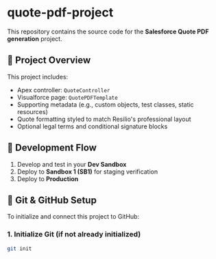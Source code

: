 # quote-pdf-project

This repository contains the source code for the **Salesforce Quote PDF generation** project.

## 📄 Project Overview

This project includes:

- Apex controller: `QuoteController`
- Visualforce page: `QuotePDFTemplate`
- Supporting metadata (e.g., custom objects, test classes, static resources)
- Quote formatting styled to match Resilio's professional layout
- Optional legal terms and conditional signature blocks

## 🚧 Development Flow

1. Develop and test in your **Dev Sandbox**
2. Deploy to **Sandbox 1 (SB1)** for staging verification
3. Deploy to **Production**

## 🔁 Git & GitHub Setup

To initialize and connect this project to GitHub:

### 1. Initialize Git (if not already initialized)

```bash
git init
